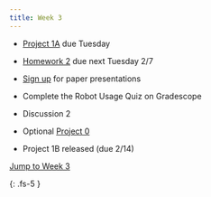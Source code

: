 ```yaml
---
title: Week 3
---
```

- [Project 1A](https://ucb-ee106.github.io/106b-sp23site/assets/proj/proj1a.pdf) due Tuesday
- [Homework 2](https://ucb-ee106.github.io/106b-sp23site/assets/hw/hw2.zip) due next Tuesday 2/7
- [Sign up](https://docs.google.com/spreadsheets/d/1R_x_skHDTk3o6-p1RcqvzdAZNXh3GBEzwrG-fD-mpQ0/edit#gid=490407880) for paper presentations
- Complete the Robot Usage Quiz on Gradescope

- Discussion 2
- Optional [Project 0](https://ucb-ee106.github.io/106b-sp23site/assets/proj/proj0.pdf)
- Project 1B released (due 2/14)

<a href="#Week3">Jump to Week 3 </a>

{: .fs-5 }
